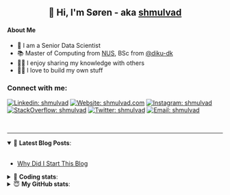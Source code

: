 <h2 align="center">
	👋 Hi, I'm Søren - aka <a href="https://shmulvad.com">shmulvad</a>
</h2>

#### About Me
- 🤖 I am a Senior Data Scientist
- 📚 Master of Computing from [NUS], BSc from [@diku-dk]
- 👨‍🏫 I enjoy sharing my knowledge with others
- 👨‍💻 I love to build my own stuff

### Connect with me:

[![Linkedin: shmulvad](https://img.shields.io/badge/shmulvad-blue?style=flat&logo=Linkedin&logoColor=white)][linkedin]
[![Website: shmulvad.com](https://img.shields.io/badge/shmulvad.com-47CCCC?&style=flat&logo=Google-Chrome&logoColor=white)][website]
[![Instagram: shmulvad](https://img.shields.io/badge/-@shmulvad-purple?style=flat&logo=Instagram&logoColor=white)][instagram]
[![StackOverflow: shmulvad](https://img.shields.io/badge/shmulvad-FE7A16?style=flat&logo=stack-overflow&logoColor=white)][stackOverflow]
[![Twitter: shmulvad](https://img.shields.io/badge/@shmulvad-1ca0f1?style=flat&logo=twitter&logoColor=white)][twitter]
[![Email: shmulvad](https://img.shields.io/badge/shmulvad-D14836?style=flat&logo=gmail&logoColor=white)][mail]

<br />

---

<details open>
 <summary>📕 <b>Latest Blog Posts</b>: </summary>

<br>

<!-- BLOG-POST-LIST:START -->
- [Why Did I Start This Blog](https://shmulvad.com/blog/why-did-start-this-blog)
<!-- BLOG-POST-LIST:END -->

</details>

<!-- --- -->

<details>
 <summary>🤖 <b>Coding stats</b>: </summary>

<br>

NOTE: Doesn't track coding at work or work done in environments such as Jupyter Notebooks.

<!--START_SECTION:waka-->
![Code Time](http://img.shields.io/badge/Code%20Time-2%2C925%20hrs%203%20mins-blue)

**I'm an Early 🐤** 

```text
🌞 Morning                1883 commits        ███████░░░░░░░░░░░░░░░░░░   27.20 % 
🌆 Daytime                2892 commits        ██████████░░░░░░░░░░░░░░░   41.78 % 
🌃 Evening                1537 commits        ██████░░░░░░░░░░░░░░░░░░░   22.20 % 
🌙 Night                  610 commits         ██░░░░░░░░░░░░░░░░░░░░░░░   08.81 % 
```


📊 **This Week I Spent My Time On** 

```text
💬 Programming Languages: 
Python                   3 hrs 14 mins       █████████░░░░░░░░░░░░░░░░   35.84 % 
TypeScript               2 hrs 31 mins       ███████░░░░░░░░░░░░░░░░░░   27.87 % 
Other                    1 hr 28 mins        ████░░░░░░░░░░░░░░░░░░░░░   16.27 % 
CSS                      30 mins             █░░░░░░░░░░░░░░░░░░░░░░░░   05.67 % 
HTML                     25 mins             █░░░░░░░░░░░░░░░░░░░░░░░░   04.69 % 

🔥 Editors: 
VS Code                  7 hrs 36 mins       █████████████████████░░░░   84.24 % 
Zsh                      1 hr 23 mins        ████░░░░░░░░░░░░░░░░░░░░░   15.38 % 
Sublime Text             2 mins              ░░░░░░░░░░░░░░░░░░░░░░░░░   00.38 % 

🐱‍💻 Projects: 
km24-core                7 hrs 22 mins       ████████████████████░░░░░   81.48 % 
company-scrapers         1 hr 22 mins        ████░░░░░░░░░░░░░░░░░░░░░   15.14 % 
Terminal                 13 mins             █░░░░░░░░░░░░░░░░░░░░░░░░   02.52 % 
new                      4 mins              ░░░░░░░░░░░░░░░░░░░░░░░░░   00.86 % 
```


 Last Updated on 11/11/2024 18:49:52 UTC
<!--END_SECTION:waka-->

</details>

<!-- --- -->

<details>
 <summary>😇 <b>My GitHub stats</b>: </summary>

<br>

<img align="left" alt="shmulvad's Github Stats" src="https://github-readme-stats.vercel.app/api?username=shmulvad&show_icons=true&hide_border=true" />

</details>



[website]: https://shmulvad.com
[twitter]: https://twitter.com/shmulvad
[linkedin]: https://linkedin.com/in/shmulvad
[instagram]: https://instagram.com/shmulvad
[stackOverflow]: https://stackoverflow.com/users/9248793/shmulvad
[mail]: mailto:shmulvad@gmail.com
[@diku-dk]: https://github.com/diku-dk
[github]: https://github.com/shmulvad
[NUS]: https://www.nus.edu.sg
